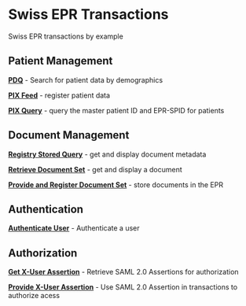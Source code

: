 # Swiss EPR Transactions
Swiss EPR transactions by example

## Patient Management

**[PDQ](../main/PDQ.md)** - Search for patient data by demographics

**[PIX Feed](../main/PIXFeed.md)** - register patient data

**[PIX Query](../main/PIXQuery.md)** - query the master patient ID and EPR-SPID for patients

## Document Management

**[Registry Stored Query](../main/RegistryStoredQuery.md)** - get and display document metadata

**[Retrieve Document Set](../main/RetrieveDocumentSet.md)** - get and display a document 

**[Provide and Register Document Set](../main/ProvideAndRegister.md)** - store documents in the EPR 

## Authentication

**[Authenticate User](../main/AuthenticateUser.md)** - Authenticate a user 

## Authorization

**[Get X-User Assertion](../main/GetXAssertion.md)** - Retrieve SAML 2.0 Assertions for authorization

**[Provide X-User Assertion](../main/ProvideXAssertion.md)** - Use SAML 2.0 Assertion in transactions to authorize acess
